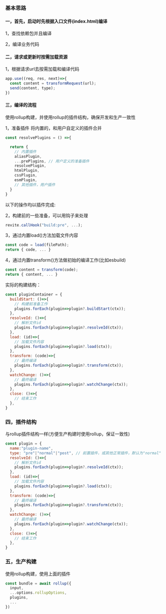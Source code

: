 
### 基本思路

#### 一，首先，启动时先根据入口文件(index.html)编译
1，查找依赖包并且编译

2，编译业务代码

#### 二，请求或更新时按需加载资源

1，根据请求url去按需加载和编译代码
```js
app.use((req, res, next)=>{
  const content = transformRequest(url);
  send(content, type);
})
```

#### 三，编译的流程

使用rollup构建，并使用rollup的插件结构，确保开发和生产一致性

1，准备插件
将内置的，和用户自定义的插件合并
```js
const resolvePlugins = () =>{

  return {
    // 内置插件
    aliasPlugin, 
    ...prePlugins, // 用户定义的准备插件
    resolvePlugin, 
    htmlPlugin,
    cssPlugin,
    esmPlugin,
    // 其他插件，用户插件
  }
}
```

以下的操作均以插件完成:

2，构建前的一些准备，可以用钩子来处理
```js
revite.callHook("build:pre", ...);
```

3，通过内置load()方法加载文件内容
```js
const code = load(filePath);
return { code, ... }
```

4，通过内置transform()方法做初始的编译工作(比如esbuild)
```js
const content = transform(code);
return { content, ... }
```

实际的构建结构：
```js
const pluginContainer = {
  buildStart: ()=>{
    // 构建前准备工作
    plugins.forEach(plugin=>plugin?.buildStart(ctx));
  },
  resolveId: ()=>{
    // 解析文件id
    plugins.forEach(plugin=>plugin?.resolveId(ctx));
  },
  load: (id)=>{
    // 加载文件内容
    plugins.forEach(plugin=>plugin?.load(ctx));
  },
  transform: (code)=>{
    // 最终编译
    plugins.forEach(plugin=>plugin?.transform(ctx));
  },
  watchChange: ()=>{
    // 最终编译
    plugins.forEach(plugin=>plugin?.watchChange(ctx));
  },
  close: ()=>{
    // 结束工作
  },
}
```

### 四，插件结构
与rollup插件结构一样(方便生产构建时使用rollup，保证一致性)

```js
const plugin = {
  name:"plugin-name",
  type: "pre"|"normal"|"post", // 前置插件，或其他正常插件，默认为"normal"
  resolveId: ()=>{
    // 解析文件id
    plugins.forEach(plugin=>plugin?.resolveId(ctx));
  },
  load: (id)=>{
    // 加载文件内容
    plugins.forEach(plugin=>plugin?.load(ctx));
  },
  transform: (code)=>{
    // 最终编译
    plugins.forEach(plugin=>plugin?.transform(ctx));
  },
  watchChange: ()=>{
    // 最终编译
    plugins.forEach(plugin=>plugin?.watchChange(ctx));
  },
  close: ()=>{
    // 结束工作
  },
}
```

### 五，生产构建
使用rollup构建，使用上面的插件
```js
const bundle = await rollup({
  input,
  ...options.rollupOptions,
  plugins,
  ...
})
```
